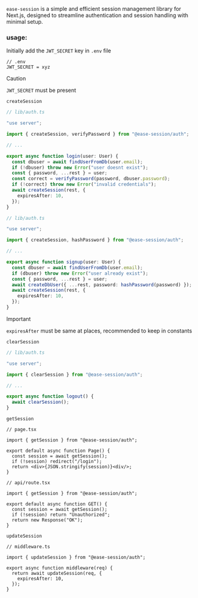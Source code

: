 `ease-session` is a simple and efficient session management library for Next.js, designed to streamline authentication and session handling with minimal setup.

### usage:

Initially add the `JWT_SECRET` key in `.env` file

```
// .env
JWT_SECRET = xyz
```

> [!CAUTION]
> `JWT_SECRET` must be present

`createSession`

```ts
// lib/auth.ts

"use server";

import { createSession, verifyPassword } from "@ease-session/auth";

// ...

export async function login(user: User) {
  const dbuser = await findUserFromDb(user.email);
  if (!dbuser) throw new Error("user doesnt exist");
  const { password, ...rest } = user;
  const correct = verifyPassword(password, dbuser.password);
  if (!correct) throw new Error("invalid credentials");
  await createSession(rest, {
    expiresAfter: 10,
  });
}
```

```ts
// lib/auth.ts

"use server";

import { createSession, hashPassword } from "@ease-session/auth";

// ...

export async function signup(user: User) {
  const dbuser = await findUserFromDb(user.email);
  if (dbuser) throw new Error("user already exist");
  const { password, ...rest } = user;
  await createDbUser({ ...rest, password: hashPassword(password) });
  await createSession(rest, {
    expiresAfter: 10,
  });
}
```

> [!IMPORTANT]
>  `expiresAfter` must be same at places, recommended to keep in constants

`clearSession`

```ts
// lib/auth.ts

"use server";

import { clearSession } from "@ease-session/auth";

// ...

export async function logout() {
  await clearSession();
}
```

`getSession`

```tsx
// page.tsx

import { getSession } from "@ease-session/auth";

export default async function Page() {
  const session = await getSession();
  if (!session) redirect("/login");
  return <div>{JSON.stringify(session)}<div/>;
}
```

```tsx
// api/route.tsx

import { getSession } from "@ease-session/auth";

export default async function GET() {
  const session = await getSession();
  if (!session) return "Unauthorized";
  return new Response("OK");
}
```

`updateSession`

```tsx
// middleware.ts

import { updateSession } from "@ease-session/auth";

export async function middleware(req) {
  return await updateSession(req, {
    expiresAfter: 10,
  });
}
```

